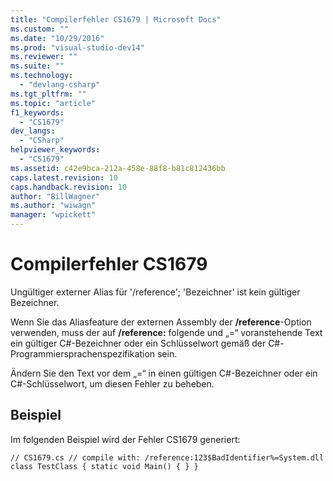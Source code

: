 ```yaml
---
title: "Compilerfehler CS1679 | Microsoft Docs"
ms.custom: ""
ms.date: "10/29/2016"
ms.prod: "visual-studio-dev14"
ms.reviewer: ""
ms.suite: ""
ms.technology: 
  - "devlang-csharp"
ms.tgt_pltfrm: ""
ms.topic: "article"
f1_keywords: 
  - "CS1679"
dev_langs: 
  - "CSharp"
helpviewer_keywords: 
  - "CS1679"
ms.assetid: c42e9bca-212a-458e-88f8-b81c812436bb
caps.latest.revision: 10
caps.handback.revision: 10
author: "BillWagner"
ms.author: "wiwagn"
manager: "wpickett"
---
```

# Compilerfehler CS1679
Ungültiger externer Alias für '\/reference'; 'Bezeichner' ist kein gültiger Bezeichner.  
  
 Wenn Sie das Aliasfeature der externen Assembly der **\/reference**\-Option verwenden, muss der auf **\/reference:** folgende und „\=“ voranstehende Text ein gültiger C\#\-Bezeichner oder ein Schlüsselwort gemäß der C\#\-Programmiersprachenspezifikation sein.  
  
 Ändern Sie den Text vor dem „\=“ in einen gültigen C\#\-Bezeichner oder ein C\#\-Schlüsselwort, um diesen Fehler zu beheben.  
  
## Beispiel  
 Im folgenden Beispiel wird der Fehler CS1679 generiert:  
  
```  
// CS1679.cs // compile with: /reference:123$BadIdentifier%=System.dll class TestClass { static void Main() { } }  
```